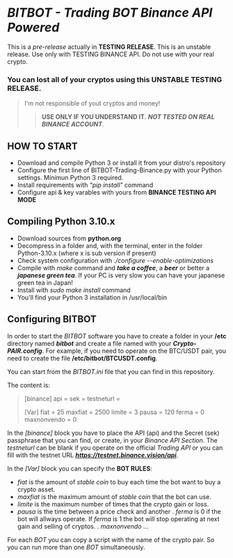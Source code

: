 # ***BITBOT - Trading BOT Binance API Powered***

This is a *pre-release* actually in **TESTING RELEASE**. This is an unstable release.
Use only with TESTING BINANCE API. 
Do not use with your real crypto. 

### You can lost all of your cryptos using this **UNSTABLE TESTING RELEASE.**
> I'm not responsible of yout cryptos and money!
>> **USE ONLY IF YOU UNDERSTAND IT.** ***NOT TESTED ON REAL BINANCE ACCOUNT***.

## HOW TO START
- Download and compile Python 3 or install it from your distro's repository
- Configure the first line of BITBOT-Trading-Binance.py with your Python settings. Minimun Python 3 required.
- Install requirements with *"pip install"* command
- Configure api & key varables with yours from **BINANCE TESTING API MODE**

## Compiling Python 3.10.x
- Download sources from **python.org**
- Decompress in a folder and, with the terminal, enter in the folder Python-3.10.x (where x is sub version if present)
- Check system configuration with *./configure --enable-optimizations*
- Compile with *make* command and ***take a coffee***, a ***beer*** or better a ***japanese green tea***. If your PC is very slow you can have your japanese green tea in Japan!
- Install with *sudo make install* command
- You'll find your Python 3 installation in /usr/local/bin 

## Configuring BITBOT
In order to start the *BITBOT* software you have to create a folder in your **/etc** directory named ***bitbot*** and create a file named with your ***Crypto-PAIR.config***.
For example, if you need to operate on the BTC/USDT pair, you need to create the file **/etc/bitbot/BTCUSDT.config**.

You can start from the *BITBOT.ini* file that you can find in this repository.

The content is:
>[binance]
>api = 
>sek = 
>testneturl = 
>
>[Var]
>fiat = 25
>maxfiat = 2500
>limite = 3
>pausa = 120
>ferma = 0
>maxnonvendo = 0

In the *[binance]* block you have to place the API (api) and the Secret (sek) passphrase that you can find, or create, in your *Binance API Section*.
The *testneturl* can be blank if you operate on the official *Trading API* or you can fill with the testnet URL ***https://testnet.binance.vision/api***.

In the *[Var]* block you can specify the **BOT RULES**:
- *fiat* is the amount of *stable coin* to buy each time the bot want to buy a crypto asset.
- *maxfiat* is the maximum amount of *stable coin* that the bot can use.
- *limite*  is the maximum number of times that the crypto gain or loss.
- *pausa* is the time between a price check and another
. *ferma* is 0 if the bot will allways operate. If *ferma* is 1 the bot will stop operating at next gain and selling of cryptos.
. *maxnonvendo* ...

For each *BOT* you can copy a script with the name of the crypto pair. So you can run more than one *BOT* simultaneously.


